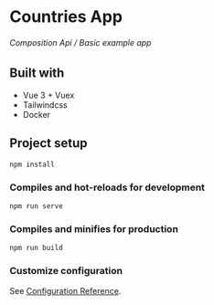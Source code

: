 # Countries App

###### Composition Api / Basic example app

## Built with

- Vue 3 + Vuex
- Tailwindcss
- Docker

## Project setup

```
npm install
```

### Compiles and hot-reloads for development

```
npm run serve
```

### Compiles and minifies for production

```
npm run build
```

### Customize configuration

See [Configuration Reference](https://cli.vuejs.org/config/).
